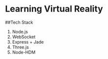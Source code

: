 # Learning Virtual Reality

##Tech Stack

1. Node.js
2. WebSocket
3. Express + Jade
4. Three.js
5. Node-HDM
 
 
